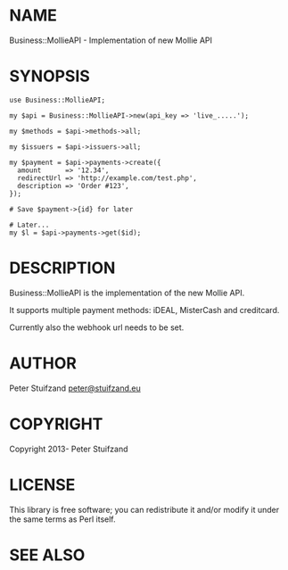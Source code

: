 # NAME

Business::MollieAPI - Implementation of new Mollie API

# SYNOPSIS

    use Business::MollieAPI;

    my $api = Business::MollieAPI->new(api_key => 'live_.....');

    my $methods = $api->methods->all;

    my $issuers = $api->issuers->all;

    my $payment = $api->payments->create({
      amount      => '12.34',
      redirectUrl => 'http://example.com/test.php',
      description => 'Order #123',
    });

    # Save $payment->{id} for later

    # Later...
    my $l = $api->payments->get($id);

# DESCRIPTION

Business::MollieAPI is the implementation of the new Mollie API.

It supports multiple payment methods: iDEAL, MisterCash and creditcard.

Currently also the webhook url needs to be set.

# AUTHOR

Peter Stuifzand <peter@stuifzand.eu>

# COPYRIGHT

Copyright 2013- Peter Stuifzand

# LICENSE

This library is free software; you can redistribute it and/or modify
it under the same terms as Perl itself.

# SEE ALSO
